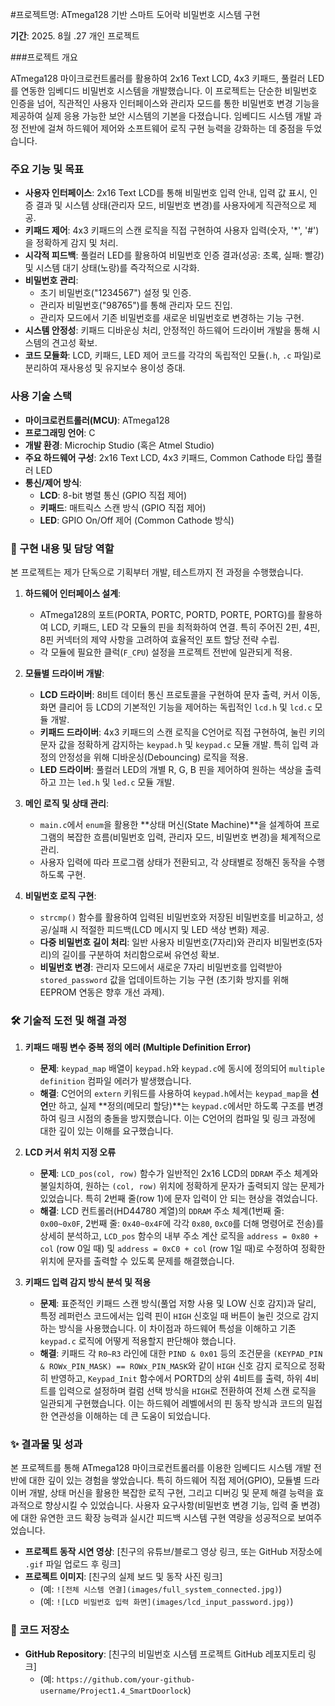 #프로젝트명: ATmega128 기반 스마트 도어락 비밀번호 시스템 구현

**기간**: 2025. 8월 .27
개인 프로젝트

###프로젝트 개요

ATmega128 마이크로컨트롤러를 활용하여 2x16 Text LCD, 4x3 키패드, 풀컬러 LED를 연동한 임베디드 비밀번호 시스템을 개발했습니다. 이 프로젝트는 단순한 비밀번호 인증을 넘어, 직관적인 사용자 인터페이스와 관리자 모드를 통한 비밀번호 변경 기능을 제공하여 실제 응용 가능한 보안 시스템의 기본을 다졌습니다. 임베디드 시스템 개발 과정 전반에 걸쳐 하드웨어 제어와 소프트웨어 로직 구현 능력을 강화하는 데 중점을 두었습니다.

### 주요 기능 및 목표

*   **사용자 인터페이스**: 2x16 Text LCD를 통해 비밀번호 입력 안내, 입력 값 표시, 인증 결과 및 시스템 상태(관리자 모드, 비밀번호 변경)를 사용자에게 직관적으로 제공.
*   **키패드 제어**: 4x3 키패드의 스캔 로직을 직접 구현하여 사용자 입력(숫자, '*', '#')을 정확하게 감지 및 처리.
*   **시각적 피드백**: 풀컬러 LED를 활용하여 비밀번호 인증 결과(성공: 초록, 실패: 빨강) 및 시스템 대기 상태(노랑)를 즉각적으로 시각화.
*   **비밀번호 관리**:
    *   초기 비밀번호("1234567") 설정 및 인증.
    *   관리자 비밀번호("98765")를 통해 관리자 모드 진입.
    *   관리자 모드에서 기존 비밀번호를 새로운 비밀번호로 변경하는 기능 구현.
*   **시스템 안정성**: 키패드 디바운싱 처리, 안정적인 하드웨어 드라이버 개발을 통해 시스템의 견고성 확보.
*   **코드 모듈화**: LCD, 키패드, LED 제어 코드를 각각의 독립적인 모듈(`.h`, `.c` 파일)로 분리하여 재사용성 및 유지보수 용이성 증대.

### 사용 기술 스택

*   **마이크로컨트롤러(MCU)**: ATmega128
*   **프로그래밍 언어**: C
*   **개발 환경**: Microchip Studio (혹은 Atmel Studio)
*   **주요 하드웨어 구성**: 2x16 Text LCD, 4x3 키패드, Common Cathode 타입 풀컬러 LED
*   **통신/제어 방식**:
    *   **LCD**: 8-bit 병렬 통신 (GPIO 직접 제어)
    *   **키패드**: 매트릭스 스캔 방식 (GPIO 직접 제어)
    *   **LED**: GPIO On/Off 제어 (Common Cathode 방식)

### 📝 구현 내용 및 담당 역할

본 프로젝트는 제가 단독으로 기획부터 개발, 테스트까지 전 과정을 수행했습니다.

1.  **하드웨어 인터페이스 설계**:
    *   ATmega128의 포트(PORTA, PORTC, PORTD, PORTE, PORTG)를 활용하여 LCD, 키패드, LED 각 모듈의 핀을 최적화하여 연결. 특히 주어진 2핀, 4핀, 8핀 커넥터의 제약 사항을 고려하여 효율적인 포트 할당 전략 수립.
    *   각 모듈에 필요한 클럭(`F_CPU`) 설정을 프로젝트 전반에 일관되게 적용.

2.  **모듈별 드라이버 개발**:
    *   **LCD 드라이버**: 8비트 데이터 통신 프로토콜을 구현하여 문자 출력, 커서 이동, 화면 클리어 등 LCD의 기본적인 기능을 제어하는 독립적인 `lcd.h` 및 `lcd.c` 모듈 개발.
    *   **키패드 드라이버**: 4x3 키패드의 스캔 로직을 C언어로 직접 구현하여, 눌린 키의 문자 값을 정확하게 감지하는 `keypad.h` 및 `keypad.c` 모듈 개발. 특히 입력 과정의 안정성을 위해 디바운싱(Debouncing) 로직을 적용.
    *   **LED 드라이버**: 풀컬러 LED의 개별 R, G, B 핀을 제어하여 원하는 색상을 출력하고 끄는 `led.h` 및 `led.c` 모듈 개발.

3.  **메인 로직 및 상태 관리**:
    *   `main.c`에서 `enum`을 활용한 **상태 머신(State Machine)**을 설계하여 프로그램의 복잡한 흐름(비밀번호 입력, 관리자 모드, 비밀번호 변경)을 체계적으로 관리.
    *   사용자 입력에 따라 프로그램 상태가 전환되고, 각 상태별로 정해진 동작을 수행하도록 구현.

4.  **비밀번호 로직 구현**:
    *   `strcmp()` 함수를 활용하여 입력된 비밀번호와 저장된 비밀번호를 비교하고, 성공/실패 시 적절한 피드백(LCD 메시지 및 LED 색상 변화) 제공.
    *   **다중 비밀번호 길이 처리**: 일반 사용자 비밀번호(7자리)와 관리자 비밀번호(5자리)의 길이를 구분하여 처리함으로써 유연성 확보.
    *   **비밀번호 변경**: 관리자 모드에서 새로운 7자리 비밀번호를 입력받아 `stored_password` 값을 업데이트하는 기능 구현 (초기화 방지를 위해 EEPROM 연동은 향후 개선 과제).

### 🛠️ 기술적 도전 및 해결 과정

1.  **키패드 매핑 변수 중복 정의 에러 (Multiple Definition Error)**
    *   **문제**: `keypad_map` 배열이 `keypad.h`와 `keypad.c`에 동시에 정의되어 `multiple definition` 컴파일 에러가 발생했습니다.
    *   **해결**: C언어의 `extern` 키워드를 사용하여 `keypad.h`에서는 `keypad_map`을 **선언**만 하고, 실제 **정의(메모리 할당)**는 `keypad.c`에서만 하도록 구조를 변경하여 링크 시점의 충돌을 방지했습니다. 이는 C언어의 컴파일 및 링크 과정에 대한 깊이 있는 이해를 요구했습니다.

2.  **LCD 커서 위치 지정 오류**
    *   **문제**: `LCD_pos(col, row)` 함수가 일반적인 2x16 LCD의 `DDRAM` 주소 체계와 불일치하여, 원하는 `(col, row)` 위치에 정확하게 문자가 출력되지 않는 문제가 있었습니다. 특히 2번째 줄(row 1)에 문자 입력이 안 되는 현상을 겪었습니다.
    *   **해결**: LCD 컨트롤러(HD44780 계열)의 `DDRAM` 주소 체계(1번째 줄: `0x00~0x0F`, 2번째 줄: `0x40~0x4F`에 각각 `0x80`, `0xC0`를 더해 명령어로 전송)를 상세히 분석하고, `LCD_pos` 함수의 내부 주소 계산 로직을 `address = 0x80 + col` (row 0일 때) 및 `address = 0xC0 + col` (row 1일 때)로 수정하여 정확한 위치에 문자를 출력할 수 있도록 문제를 해결했습니다.

3.  **키패드 입력 감지 방식 분석 및 적용**
    *   **문제**: 표준적인 키패드 스캔 방식(풀업 저항 사용 및 LOW 신호 감지)과 달리, 특정 레퍼런스 코드에서는 입력 핀이 `HIGH` 신호일 때 버튼이 눌린 것으로 감지하는 방식을 사용했습니다. 이 차이점과 하드웨어 특성을 이해하고 기존 `keypad.c` 로직에 어떻게 적용할지 판단해야 했습니다.
    *   **해결**: 키패드 각 `R0~R3` 라인에 대한 `PIND & 0x01` 등의 조건문을 `(KEYPAD_PIN & ROWx_PIN_MASK) == ROWx_PIN_MASK`와 같이 `HIGH` 신호 감지 로직으로 정확히 반영하고, `Keypad_Init` 함수에서 PORTD의 상위 4비트를 출력, 하위 4비트를 입력으로 설정하며 컬럼 선택 방식을 `HIGH`로 전환하여 전체 스캔 로직을 일관되게 구현했습니다. 이는 하드웨어 레벨에서의 핀 동작 방식과 코드의 밀접한 연관성을 이해하는 데 큰 도움이 되었습니다.

### ✨ 결과물 및 성과

본 프로젝트를 통해 ATmega128 마이크로컨트롤러를 이용한 임베디드 시스템 개발 전반에 대한 깊이 있는 경험을 쌓았습니다. 특히 하드웨어 직접 제어(GPIO), 모듈별 드라이버 개발, 상태 머신을 활용한 복잡한 로직 구현, 그리고 디버깅 및 문제 해결 능력을 효과적으로 향상시킬 수 있었습니다. 사용자 요구사항(비밀번호 변경 기능, 입력 줄 변경)에 대한 유연한 코드 확장 능력과 실시간 피드백 시스템 구현 역량을 성공적으로 보여주었습니다.

*   **프로젝트 동작 시연 영상**: [친구의 유튜브/블로그 영상 링크, 또는 GitHub 저장소에 `.gif` 파일 업로드 후 링크]
*   **프로젝트 이미지**: [친구의 실제 보드 및 동작 사진 링크]
    *   (예: `![전체 시스템 연결](images/full_system_connected.jpg)`)
    *   (예: `![LCD 비밀번호 입력 화면](images/lcd_input_password.jpg)`)

### 🔗 코드 저장소

*   **GitHub Repository**: [친구의 비밀번호 시스템 프로젝트 GitHub 레포지토리 링크]
    *   (예: `https://github.com/your-github-username/Project1.4_SmartDoorlock`)
